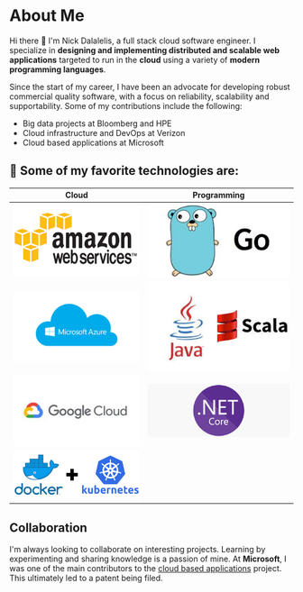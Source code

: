 # About Me

Hi there 👋 I'm Nick Dalalelis, a full stack cloud software engineer. I specialize in **designing and implementing distributed and scalable web applications** targeted to run in the **cloud** using a variety of **modern programming languages**.

Since the start of my career, I have been an advocate for developing robust commercial quality software, with a focus on reliability, scalability and supportability.  Some of my contributions include the following:

* Big data projects at Bloomberg and HPE
* Cloud infrastructure and DevOps at Verizon
* Cloud based applications at Microsoft

## :heart_decoration: Some of my favorite technologies are:


| Cloud | Programming |
| :---: | :---: |
|![aws](./amazon.png) | ![golang](./go.jpeg)
| ![azure](./azure.png) | ![java-scala](./java-scala.jpeg)
|![google-cloud](./google-cloud.jpg) | ![dotnetcore](./dotnet-core.png)
|![kubernetes](./docker-kubernetes.png)| |


## Collaboration

I'm always looking to collaborate on interesting projects. Learning by experimenting and sharing knowledge is a passion of mine. At **Microsoft**, I was one of the main contributors to the [cloud based applications](https://patents.google.com/patent/US20140164480A1/en) project. This ultimately led to a patent being filed.



<!--
**nickdala/nickdala** is a ✨ _special_ ✨ repository because its `README.md` (this file) appears on your GitHub profile.

Here are some ideas to get you started:

- 🔭 I’m currently working on ...
- 🌱 I’m currently learning ...
- 👯 I’m looking to collaborate on ...
- 🤔 I’m looking for help with ...
- 💬 Ask me about ...
- 📫 How to reach me: ...
- 😄 Pronouns: ...
- ⚡ Fun fact: ...
-->
